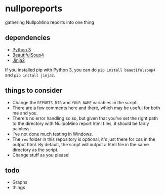 nullporeports
=============

gathering NullpoMino reports into one thing


## dependencies
* [Python 3](https://www.python.org/downloads/)
* [BeautifulSoup4](http://www.crummy.com/software/BeautifulSoup/)
* [Jinja2](http://jinja.pocoo.org/)

If you installed pip with Python 3, you can do `pip install beautifulsoup4` and `pip install jinja2`.

## things to consider
* Change the `REPORTS_DIR` and `YOUR_NAME` variables in the script. 
* There are a few comments here and there, which may be useful for both me and you.
* There's no error handling so so, but given that you've set the right path to the directory with NullpoMino report html files, it should be fairly painless.
* I've not done much testing in Windows.
* The `res` folder in this repository is optional, it's just there for css in the output html. By default, the script will output a html file in the same directory as the script.
* Change stuff as you please!


## todo
* Graphs
* things
